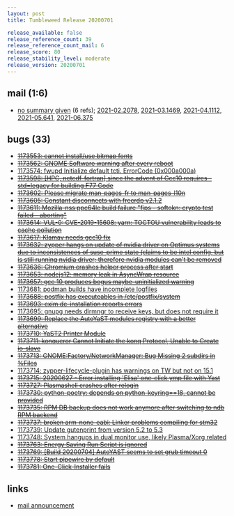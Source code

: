 ```yaml
---
layout: post
title: Tumbleweed Release 20200701

release_available: false
release_reference_count: 39
release_reference_count_mail: 6
release_score: 80
release_stability_level: moderate
release_version: 20200701
---
```


## mail (1:6)

- [no summary given](https://lists.opensuse.org/archives/list/factory@lists.opensuse.org/thread/ALZKLPPXVVPCHWTTFV7ZOMCM24ESPWIT) (6 refs); [2021-02.2078](https://lists.opensuse.org/archives/list/factory@lists.opensuse.org/thread/ALZKLPPXVVPCHWTTFV7ZOMCM24ESPWIT), [2021-03.1469](https://lists.opensuse.org/archives/list/factory@lists.opensuse.org/thread/ALZKLPPXVVPCHWTTFV7ZOMCM24ESPWIT), [2021-04.1112](https://lists.opensuse.org/archives/list/factory@lists.opensuse.org/thread/ALZKLPPXVVPCHWTTFV7ZOMCM24ESPWIT), [2021-05.641](https://lists.opensuse.org/archives/list/factory@lists.opensuse.org/thread/ALZKLPPXVVPCHWTTFV7ZOMCM24ESPWIT), [2021-06.375](https://lists.opensuse.org/archives/list/factory@lists.opensuse.org/thread/ALZKLPPXVVPCHWTTFV7ZOMCM24ESPWIT)

## bugs (33)

<!--more-->

- ~~[1173553: cannot install/use bitmap fonts](https://bugzilla.opensuse.org/show_bug.cgi?id=1173553)~~
- ~~[1173562: GNOME Software warning after every reboot](https://bugzilla.opensuse.org/show_bug.cgi?id=1173562)~~
- [1173574: fwupd Initialize default tcti. ErrorCode (0x000a000a)](https://bugzilla.opensuse.org/show_bug.cgi?id=1173574)
- ~~[1173598: \[HPC, netcdf-fortran\] since the advent of Gcc10 requires -std=legacy for building F77 Code](https://bugzilla.opensuse.org/show_bug.cgi?id=1173598)~~
- ~~[1173602: Please migrate man-pages-fr to man-pages-l10n](https://bugzilla.opensuse.org/show_bug.cgi?id=1173602)~~
- ~~[1173605: Constant disconnects with freerdp v2.1.2](https://bugzilla.opensuse.org/show_bug.cgi?id=1173605)~~
- ~~[1173611: Mozilla-nss ppc64le build failure "fips - softokn: crypto test failed - aborting"](https://bugzilla.opensuse.org/show_bug.cgi?id=1173611)~~
- ~~[1173614: VUL-0: CVE-2019-15608: yarn: TOCTOU vulnerability leads to cache pollution](https://bugzilla.opensuse.org/show_bug.cgi?id=1173614)~~
- ~~[1173617: Klamav needs gcc10 fix](https://bugzilla.opensuse.org/show_bug.cgi?id=1173617)~~
- ~~[1173632: zypper hangs on update of nvidia driver on Optimus systems due to inconsistences of suse-prime state (claims to be intel config, but is still running nvidia driver; therefore nvidia modules can't be removed](https://bugzilla.opensuse.org/show_bug.cgi?id=1173632)~~
- ~~[1173636: Chromium crashes helper process after start](https://bugzilla.opensuse.org/show_bug.cgi?id=1173636)~~
- ~~[1173653: nodejs12: memory leak in AsyncWrap resource](https://bugzilla.opensuse.org/show_bug.cgi?id=1173653)~~
- ~~[1173657: gcc 10 produces bogus maybe-uninitialized warning](https://bugzilla.opensuse.org/show_bug.cgi?id=1173657)~~
- [1173681: podman builds have incomplete logfiles](https://bugzilla.opensuse.org/show_bug.cgi?id=1173681)
- ~~[1173688: postfix has executeables in /etc/postfix/system](https://bugzilla.opensuse.org/show_bug.cgi?id=1173688)~~
- ~~[1173693: exim de-installation reports errors](https://bugzilla.opensuse.org/show_bug.cgi?id=1173693)~~
- [1173695: gnupg needs dirmngr to receive keys, but does not require it](https://bugzilla.opensuse.org/show_bug.cgi?id=1173695)
- ~~[1173699: Replace the AutoYaST modules registry with a better alternative](https://bugzilla.opensuse.org/show_bug.cgi?id=1173699)~~
- ~~[1173710: YaST2 Printer Module](https://bugzilla.opensuse.org/show_bug.cgi?id=1173710)~~
- ~~[1173711: konqueror  Cannot Initiate the konq Protocol,  Unable to Create io-slave](https://bugzilla.opensuse.org/show_bug.cgi?id=1173711)~~
- ~~[1173713: GNOME:Factory/NetworkManager: Bug Missing 2 subdirs in %Files](https://bugzilla.opensuse.org/show_bug.cgi?id=1173713)~~
- [1173714: zypper-lifecycle-plugin has warnings on TW but not on 15.1](https://bugzilla.opensuse.org/show_bug.cgi?id=1173714)
- ~~[1173715: 20200627 - Error installing 'Elisa' one-click ymp file with Yast](https://bugzilla.opensuse.org/show_bug.cgi?id=1173715)~~
- ~~[1173727: Plasmashell crashes after relogin](https://bugzilla.opensuse.org/show_bug.cgi?id=1173727)~~
- ~~[1173730: python-poetry: depends on python-keyring==18, cannot be provided](https://bugzilla.opensuse.org/show_bug.cgi?id=1173730)~~
- ~~[1173735: RPM DB backup does not work anymore after switching to ndb RPM backend](https://bugzilla.opensuse.org/show_bug.cgi?id=1173735)~~
- ~~[1173737: broken arm-none-eabi: Linker problems compiling for stm32](https://bugzilla.opensuse.org/show_bug.cgi?id=1173737)~~
- [1173739: Update gutenprint from version 5.2 to 5.3](https://bugzilla.opensuse.org/show_bug.cgi?id=1173739)
- [1173748: System hangups in dual monitor use, likely Plasma/Xorg related](https://bugzilla.opensuse.org/show_bug.cgi?id=1173748)
- ~~[1173763: Energy Saving Run Script is ignored](https://bugzilla.opensuse.org/show_bug.cgi?id=1173763)~~
- ~~[1173769: \[Build 20200704\] AutoYAST seems to set grub timeout 0](https://bugzilla.opensuse.org/show_bug.cgi?id=1173769)~~
- ~~[1173778: Start pipewire by default](https://bugzilla.opensuse.org/show_bug.cgi?id=1173778)~~
- ~~[1173781: One-Click-Installer fails](https://bugzilla.opensuse.org/show_bug.cgi?id=1173781)~~



## links

- [mail announcement](https://lists.opensuse.org/archives/list/factory@lists.opensuse.org/thread/ALZKLPPXVVPCHWTTFV7ZOMCM24ESPWIT)
